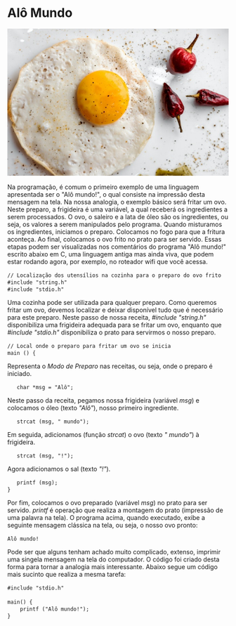 # Alô Mundo

![](../assets/alomundo.jpg)

Na programação, é comum o primeiro exemplo de uma linguagem apresentada ser o "Alô mundo!", o qual consiste na impressão desta mensagem na tela. Na nossa analogia, o exemplo básico será fritar um ovo. Neste preparo, a frigideira é uma variável, a qual receberá os ingredientes a serem processados. O ovo, o saleiro e a lata de óleo são os ingredientes, ou seja, os valores a serem manipulados pelo programa. Quando misturamos os ingredientes, iniciamos o preparo. Colocamos no fogo para que a fritura aconteça. Ao final, colocamos o ovo frito no prato para ser servido. Essas etapas podem ser visualizadas nos comentários do programa "Alô mundo!" escrito abaixo em C, uma linguagem antiga mas ainda viva, que podem estar rodando agora, por exemplo, no roteador wifi que você acessa.

~~~~~~~~
// Localização dos utensílios na cozinha para o preparo do ovo frito
#include "string.h"
#include "stdio.h"
~~~~~~~~

Uma cozinha pode ser utilizada para qualquer preparo. Como queremos fritar um ovo, devemos localizar e deixar disponível tudo que é necessário para este preparo. Neste passo de nossa receita, *#include "string.h"* disponibiliza uma frigideira adequada para se fritar um ovo, enquanto que *#include "stdio.h"* disponibiliza o prato para servirmos o nosso preparo.

~~~~~~~~
// Local onde o preparo para fritar um ovo se inicia
main () {
~~~~~~~~

Representa o *Modo de Preparo* nas receitas, ou seja, onde o preparo é iniciado.

~~~~~~~~ 
   char *msg = "Alô";
~~~~~~~~

Neste passo da receita, pegamos nossa frigideira (variável *msg*) e colocamos o óleo (texto *"Alô"*), nosso primeiro ingrediente.

~~~~~~~~
   strcat (msg, " mundo");
~~~~~~~~

Em seguida, adicionamos (função *strcat*) o ovo (texto *" mundo"*) à frigideira.

~~~~~~~~
   strcat (msg, "!");
~~~~~~~~

Agora adicionamos o sal (texto *"!"*).

~~~~~~~~
   printf (msg);
}
~~~~~~~~

Por fim, colocamos o ovo preparado (variável *msg*) no prato para ser servido. *printf* é operação que realiza a montagem do prato (impressão de uma palavra na tela). O programa acima, quando executado, exibe a seguinte mensagem clássica na tela, ou seja, o nosso ovo pronto:

~~~~~~~~
Alô mundo!
~~~~~~~~

Pode ser que alguns tenham achado muito complicado, extenso, imprimir uma singela mensagem na tela do computador. O código foi criado desta forma para tornar a analogia mais interessante. Abaixo segue um código mais sucinto que realiza a mesma tarefa:

~~~~~~~~
#include "stdio.h"

main() {
	printf ("Alô mundo!");
}
~~~~~~~~

